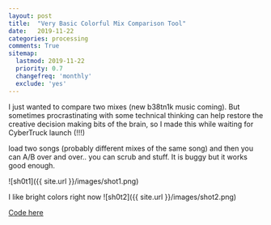 ```yaml
---
layout: post
title:  "Very Basic Colorful Mix Comparison Tool"
date:   2019-11-22
categories: processing
comments: True
sitemap:
  lastmod: 2019-11-22
  priority: 0.7
  changefreq: 'monthly'
  exclude: 'yes'
---
```

I just wanted to compare two mixes (new b38tn1k music coming). But sometimes procrastinating with some technical thinking can help restore the creative decision making bits of the brain, so I made this while waiting for CyberTruck launch (!!!)

load two songs (probably different mixes of the same song) and then you can A/B over and over.. you can scrub and stuff. It is buggy but it works good enough.

![sh0t1]({{ site.url }}/images/shot1.png)

I like bright colors right now
![sh0t2]({{ site.url }}/images/shot2.png)

[Code here](https://github.com/b38tn1k/MixComp)
